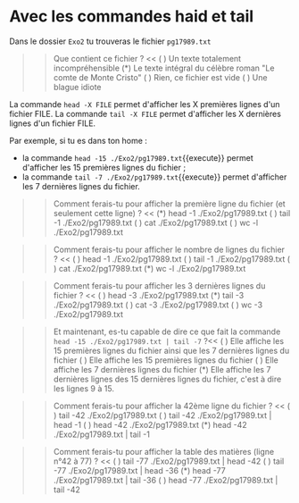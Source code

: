 # Avec les commandes haid et tail

Dans le dossier `Exo2` tu trouveras le fichier `pg17989.txt`

>> Que contient ce fichier ? <<
( ) Un texte totalement incompréhensible
(*) Le texte intégral du célèbre roman "Le comte de Monte Cristo"
( ) Rien, ce fichier est vide
( ) Une blague idiote

La commande `head -X FILE` permet d'afficher les X premières lignes d'un fichier FILE.
La commande `tail -X FILE` permet d'afficher les X dernières lignes d'un fichier FILE.

Par exemple, si tu es dans ton home :
* la commande `head -15 ./Exo2/pg17989.txt`{{execute}} permet d'afficher les 15 premières lignes du fichier ;
* la commande `tail -7 ./Exo2/pg17989.txt`{{execute}} permet d'afficher les 7 dernières lignes du fichier.


>> Comment ferais-tu pour afficher la première ligne du fichier (et seulement cette ligne) ? <<
(*) head -1 ./Exo2/pg17989.txt
( ) tail -1 ./Exo2/pg17989.txt
( ) cat ./Exo2/pg17989.txt
( ) wc -l ./Exo2/pg17989.txt

>> Comment ferais-tu pour afficher le nombre de lignes du fichier ? <<
( ) head -1 ./Exo2/pg17989.txt
( ) tail -1 ./Exo2/pg17989.txt
( ) cat ./Exo2/pg17989.txt
(*) wc -l ./Exo2/pg17989.txt

>> Comment ferais-tu pour afficher les 3 dernières lignes du fichier ? <<
( ) head -3 ./Exo2/pg17989.txt
(*) tail -3 ./Exo2/pg17989.txt
( ) cat -3 ./Exo2/pg17989.txt
( ) wc -3 ./Exo2/pg17989.txt


>> Et maintenant, es-tu capable de dire ce que fait la commande `head -15 ./Exo2/pg17989.txt | tail -7` ?<<
( ) Elle affiche les 15 premières lignes du fichier ainsi que les 7 dernières lignes du fichier
( ) Elle affiche les 15 premières lignes du fichier
( ) Elle affiche les 7 dernières lignes du fichier
(*) Elle affiche les 7 dernières lignes des 15 dernières lignes du fichier, c'est à dire les lignes 9 à 15.


>> Comment ferais-tu pour afficher la 42ème ligne du fichier ? <<
( ) tail -42 ./Exo2/pg17989.txt
( ) tail -42 ./Exo2/pg17989.txt | head -1
( ) head -42 ./Exo2/pg17989.txt
(*) head -42 ./Exo2/pg17989.txt | tail -1


>> Comment ferais-tu pour afficher la table des matières (ligne n°42 à 77) ? <<
( ) tail -77 ./Exo2/pg17989.txt | head -42
( ) tail -77 ./Exo2/pg17989.txt | head -36
(*) head -77 ./Exo2/pg17989.txt | tail -36
( ) head -77 ./Exo2/pg17989.txt | tail -42


